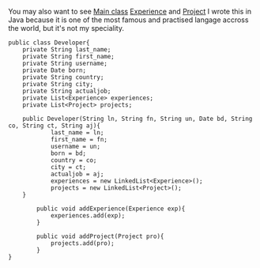 You may also want to see [Main class](MeMyselfAndI.md) [Experience](Experience.md) and [Project](Project.md)
I wrote this in Java because it is one of the most famous and practised langage accross the world, but it's not my speciality.
```
public class Developer{
	private String last_name;
	private String first_name;
	private String username;
	private Date born;
	private String country;
	private String city;
	private String actualjob;
	private List<Experience> experiences;
	private List<Project> projects;

	public Developer(String ln, String fn, String un, Date bd, String co, String ct, String aj){
            last_name = ln;
            first_name = fn;
            username = un;
            born = bd;
            country = co;
            city = ct;
            actualjob = aj;
            experiences = new LinkedList<Experience>();
            projects = new LinkedList<Project>();
	}
        
        public void addExperience(Experience exp){
            experiences.add(exp);
        }
        
        public void addProject(Project pro){
            projects.add(pro);
        }
} 
```